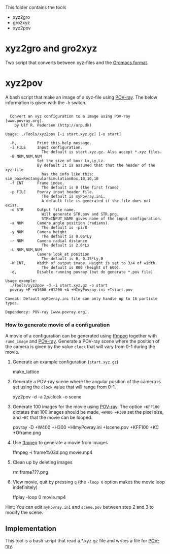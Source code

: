 This folder contains the tools
  * xyz2gro
  * gro2xyz
  * xyz2pov

xyz2gro and gro2xyz
===========================
Two script that converts between xyz-files and the [Gromacs format](http://manual.gromacs.org/current/online/gro.html).

xyz2pov
===========================

A bash script that make an image of a xyz-file using [POV-ray](www.povray.org).
The below information is given with the `-h` switch. 

```

  Convert an xyz configuration to a image using POV-ray [www.povray.org].
    by Ulf R. Pedersen (http://urp.dk)

Usage: ./Tools/xyz2pov [-i start.xyz.gz] [-o start]

  -h,         Print this help message.
  -i FILE     Input configuration.
                The default is start.xyz.gz. Also accept *.xyz files.
  -B NUM,NUM,NUM
              Set the size of box: Lx,Ly,Lz.
              By default it is assumed that that the header of the xyz-file
                has the info like this: sim_box=RectangularSimulationBox,10,10,10
  -f INT      Frame index.
                The default is 0 (the first frame).
  -p FILE     Povray input header file.
                The default is myPovray.ini.
                A default file is generated if the file does not exist.
  -o STR      Output file name.
                Will generate STR.pov and STR.png.
                STR=INPUT_NAME gives name of the input configuration.
  -a NUM      Camera angle position (radians).
                The default is -pi/8
  -y NUM      Camera height
                The default is 0.66*Ly
  -r NUM      Camera radial distance
                The default is 2.0*Lx
  -L NUM,NUM,NUM
              Camera look_at position
                The default is 0,-0.15*Ly,0
  -W INT,     Width of output image. Height is set to 3/4 of width.
                The default is 800 (height of 600).
  -d,         Disable running povray (but do generate *.pov file).

Usage example:
  ./Tools/xyz2pov -d -i start.xyz.gz -o start
  povray +P +W1600 +H1200 +A +HImyPovray.ini +Istart.pov

Caveat: Default myPovray.ini file can only handle up to 16 particle types. 

Dependency: POV-ray [www.povray.org].
```


### How to generate movie of a configuration

A movie of a configuration can be generated using [ffmpeg](http://www.ffmpeg.org/)
together with `rumd_image` and [POV-ray](http://www.povray.org/). Generate a POV-ray
scene where the position of the camera is given by the value `clock` that will vary 
from 0-1 during the movie.

1. Generate an example configuration (`start.xyz.gz`)

    make_lattice

2. Generate a POV-ray scene where the angular position of the camera
   is set using the `clock` value that will range from 0-1.

    xyz2pov -d -a 2*pi*clock -o scene

3. Generate 100 images for the movie using [POV-ray](http://www.povray.org/). 
   The option `+KFF100` dictates that 100 images should be made,
   `+W400 +H300` set the pixel size, and `+KC` that the movie can be looped.

    povray -D +W400 +H300 +HImyPovray.ini +Iscene.pov +KFF100 +KC +Oframe.png

4. Use [ffmpeg](https://www.ffmpeg.org/) to generate a movie from images

    ffmpeg -i frame%03d.png movie.mp4

5. Clean up by deleting images

    rm frame???.png

6. View movie, quit by pressing `q` (the `-loop 0` option makes the movie loop indefinitely)

    ffplay -loop 0 movie.mp4

Hint: You can edit `myPovray.ini` and `scene.pov` between step 2 and 3 to modify the scene.

Implementation
-----------------------
This tool is a bash script that read a *.xyz.gz file
and writes a file for [POV-ray](http://www.povray.org/).

